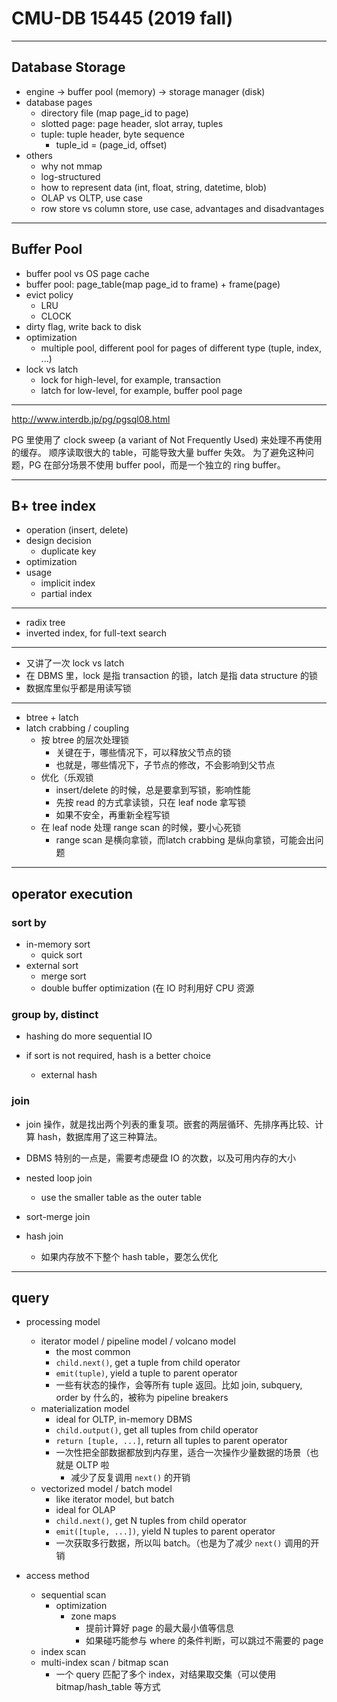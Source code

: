 # CMU-DB 15445 (2019 fall)

---

## Database Storage

- engine -> buffer pool (memory) -> storage manager (disk)
- database pages
    - directory file (map page_id to page)
    - slotted page: page header, slot array, tuples
    - tuple: tuple header, byte sequence
        - tuple_id = (page_id, offset)
- others
    - why not mmap
    - log-structured
    - how to represent data (int, float, string, datetime, blob)
    - OLAP vs OLTP, use case
    - row store vs column store, use case, advantages and disadvantages

---

## Buffer Pool

- buffer pool vs OS page cache
- buffer pool: page_table(map page_id to frame) + frame(page)
- evict policy
    - LRU
    - CLOCK
- dirty flag, write back to disk
- optimization
    - multiple pool, different pool for pages of different type (tuple, index, ...)
- lock vs latch
    - lock for high-level, for example, transaction
    - latch for low-level, for example, buffer pool page

---

http://www.interdb.jp/pg/pgsql08.html

PG 里使用了 clock sweep (a variant of Not Frequently Used) 来处理不再使用的缓存。
顺序读取很大的 table，可能导致大量 buffer 失效。
为了避免这种问题，PG 在部分场景不使用 buffer pool，而是一个独立的 ring buffer。

---

## B+ tree index

- operation (insert, delete)
- design decision
    - duplicate key
- optimization
- usage
    - implicit index
    - partial index

---

- radix tree
- inverted index, for full-text search

---

- 又讲了一次 lock vs latch
- 在 DBMS 里，lock 是指 transaction 的锁，latch 是指 data structure 的锁
- 数据库里似乎都是用读写锁

---

- btree + latch
- latch crabbing / coupling
    - 按 btree 的层次处理锁
        - 关键在于，哪些情况下，可以释放父节点的锁
        - 也就是，哪些情况下，子节点的修改，不会影响到父节点
    - 优化（乐观锁
        - insert/delete 的时候，总是要拿到写锁，影响性能
        - 先按 read 的方式拿读锁，只在 leaf node 拿写锁
        - 如果不安全，再重新全程写锁
    - 在 leaf node 处理 range scan 的时候，要小心死锁
        - range scan 是横向拿锁，而latch crabbing 是纵向拿锁，可能会出问题

---

## operator execution

### sort by

- in-memory sort
    - quick sort
- external sort
    - merge sort
    - double buffer optimization (在 IO 时利用好 CPU 资源

### group by, distinct

- hashing do more sequential IO

- if sort is not required, hash is a better choice
    - external hash

### join

- join 操作，就是找出两个列表的重复项。嵌套的两层循环、先排序再比较、计算 hash，数据库用了这三种算法。
- DBMS 特别的一点是，需要考虑硬盘 IO 的次数，以及可用内存的大小

- nested loop join
    - use the smaller table as the outer table
- sort-merge join
- hash join
    - 如果内存放不下整个 hash table，要怎么优化

---

## query

- processing model
    - iterator model / pipeline model / volcano model
        - the most common
        - `child.next()`, get a tuple from child operator
        - `emit(tuple)`, yield a tuple to parent operator
        - 一些有状态的操作，会等所有 tuple 返回。比如 join, subquery, order by 什么的，被称为 pipeline breakers
    - materialization model
        - ideal for OLTP, in-memory DBMS
        - `child.output()`, get all tuples from child operator
        - `return [tuple, ...]`, return all tuples to parent operator
        - 一次性把全部数据都放到内存里，适合一次操作少量数据的场景（也就是 OLTP 啦
            - 减少了反复调用 `next()` 的开销
    - vectorized model / batch model
        - like iterator model, but batch
        - ideal for OLAP
        - `child.next()`, get N tuples from child operator
        - `emit([tuple, ...])`, yield N tuples to parent operator
        - 一次获取多行数据，所以叫 batch。（也是为了减少 `next()` 调用的开销

- access method
    - sequential scan
        - optimization
            - zone maps
                - 提前计算好 page 的最大最小值等信息
                - 如果碰巧能参与 where 的条件判断，可以跳过不需要的 page
    - index scan
    - multi-index scan / bitmap scan
        - 一个 query 匹配了多个 index，对结果取交集（可以使用 bitmap/hash_table 等方式


